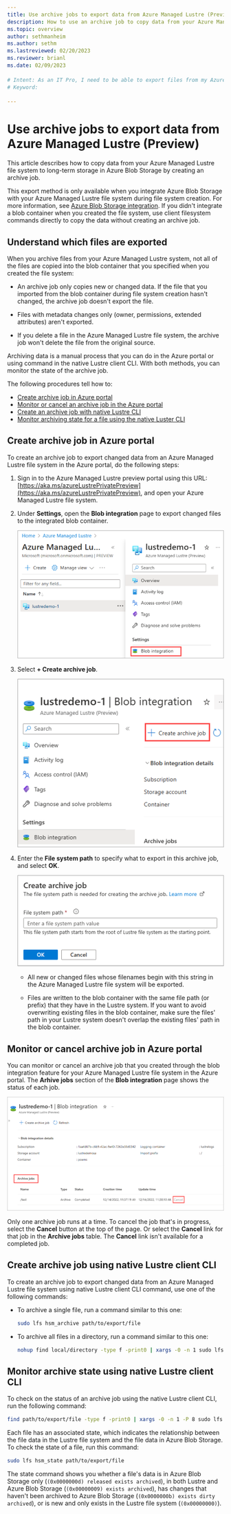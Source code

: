 ```yaml
---
title: Use archive jobs to export data from Azure Managed Lustre (Preview)
description: How to use an archive job to copy data from your Azure Managed Lustre file system to long-term storage in Azure Blob Storage.
ms.topic: overview
author: sethmanheim
ms.author: sethm 
ms.lastreviewed: 02/20/2023
ms.reviewer: brianl
ms.date: 02/09/2023

# Intent: As an IT Pro, I need to be able to export files from my Azure Managed Lustre file system to longterm Azure Blob Storage.
# Keyword: 

---
```


# Use archive jobs to export data from Azure Managed Lustre (Preview)

This article describes how to copy data from your Azure Managed Lustre file system to long-term storage in Azure Blob Storage by creating an archive job.

This export method is only available when you integrate Azure Blob Storage with your Azure Managed Lustre file system during file system creation. For more information, see [Azure Blob Storage integration](amlfs-overview.md#azure-blob-storage-integration). If you didn't integrate a blob container when you created the file system, use client filesystem commands directly to copy the data without creating an archive job.

## Understand which files are exported

When you archive files from your Azure Managed Lustre system, not all of the files are copied into the blob container that you specified when you created the file system:

* An archive job only copies new or changed data. If the file that you imported from the blob container during file system creation hasn't changed, the archive job doesn't export the file.

* Files with metadata changes only (owner, permissions, extended attributes) aren't exported.

* If you delete a file in the Azure Managed Lustre file system, the archive job won't delete the file from the original source.

Archiving data is a manual process that you can do in the Azure portal or using command in the native Lustre client CLI. With both methods, you can monitor the state of the archive job.

The following procedures tell how to:

* [Create archive job in Azure portal](#create-archive-job-in-azure-portal)
* [Monitor or cancel an archive job in the Azure portal](#monitor-or-cancel-archive-job-in-azure-portal)
* [Create an archive job with native Lustre CLI](#create-archive-job-using-native-lustre-client-cli)
* [Monitor archiving state for a file using the native Luster CLI](#monitor-archive-state-using-native-lustre-client-cli)

## Create archive job in Azure portal

To create an archive job to export changed data from an Azure Managed Lustre file system in the Azure portal, do the following steps:

1. Sign in to the Azure Managed Lustre preview portal using this URL: [https://aka.ms/azureLustrePrivatePreview](https://aka.ms/azureLustrePrivatePreview), and open your Azure Managed Lustre file system.

1. Under **Settings**,  open the **Blob integration** page to export changed files to the integrated blob container.

   ![Screenshot showing the Blob Integration menu item on the Overview pane for an Azure Managed Lustre file system.](media/export-with-archive-jobs/select-blob-integration-settings.png)

2. Select **+ Create archive job**.

   ![Screenshot showing the Create Archive Job button on the Blob Integration page of an Azure Managed Lustre file system.](media/export-with-archive-jobs/select-create-archive-job.png)

3. Enter the **File system path** to specify what to export in this archive job, and select **OK**.

   ![Screenshot showing the Create Archive Job pane for an Azure Managed Lustre file system.](media/export-with-archive-jobs/create-archive-job-options.png)

   * All new or changed files whose filenames begin with this string in the Azure Managed Lustre file system will be exported.

   * Files are written to the blob container with the same file path (or prefix) that they have in the Lustre system. If you want to avoid overwriting existing files in the blob container, make sure the files' path in your Lustre system doesn't overlap the existing files' path in the blob container.

## Monitor or cancel archive job in Azure portal

You can monitor or cancel an archive job that you created through the blob integration feature for your Azure Managed Lustre file system in the Azure portal. The **Arhive jobs** section of the **Blob integration** page shows the status of each job.

   ![Screenshot showing the Blob Integration pane for an Azure Managed Lustre file system. The Archive Jobs heading and the Cancel button for a completed job are highlighted.](media/export-with-archive-jobs/archive-jobs.png)

Only one archive job runs at a time. To cancel the job that's in progress, select the **Cancel** button at the top of the page. Or select the **Cancel** link for that job in the **Archive jobs** table. The **Cancel** link isn't available for a completed job.

## Create archive job using native Lustre client CLI

To create an archive job to export changed data from an Azure Managed Lustre file system using native Lustre client CLI command, use one of the following commands:

* To archive a single file, run a command similar to this one:

  ```bash
  sudo lfs hsm_archive path/to/export/file
  ```

* To archive all files in a directory, run a command similar to this one:

  ```bash
  nohup find local/directory -type f -print0 | xargs -0 -n 1 sudo lfs hsm_archive &
  ```

## Monitor archive state using native Lustre client CLI

To check on the status of an archive job using the native Lustre client CLI, run the following command:

```bash
find path/to/export/file -type f -print0 | xargs -0 -n 1 -P 8 sudo lfs hsm_action | grep "ARCHIVE" | wc -l
```

Each file has an associated state, which indicates the relationship between the file data in the Lustre file system and the file data in Azure Blob Storage. To check the state of a file, run this command:

```bash
sudo lfs hsm_state path/to/export/file
```

The state command shows you whether a file's data is in Azure Blob Storage only (`(0x0000000d) released exists archived`), in both Lustre and Azure Blob Storage (`(0x00000009) exists archived`), has changes that haven't been archived to Azure Blob Storage (`(0x0000000b) exists dirty archived`), or is new and only exists in the Lustre file system (`(0x00000000)`).

